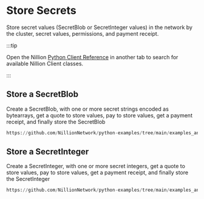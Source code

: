 # Store Secrets

Store secret values (SecretBlob or SecretInteger values) in the network by the cluster, secret values, permissions, and payment receipt.

:::tip

Open the Nillion [Python Client Reference](/python-client-reference) in another tab to search for available Nillion Client classes.

:::

## Store a SecretBlob

Create a SecretBlob, with one or more secret strings encoded as bytearrays, get a quote to store values, pay to store values, get a payment receipt, and finally store the SecretBlob

```python reference showGithubLink
https://github.com/NillionNetwork/python-examples/tree/main/examples_and_tutorials/core_concept_store_and_retrieve_secrets/store_and_retrieve_blob.py#L18-L66
```

## Store a SecretInteger

Create a SecretInteger, with one or more secret integers, get a quote to store values, pay to store values, get a payment receipt, and finally store the SecretInteger

```python reference showGithubLink
https://github.com/NillionNetwork/python-examples/tree/main/examples_and_tutorials/core_concept_store_and_retrieve_secrets/store_and_retrieve_integer.py#L20-L66
```
